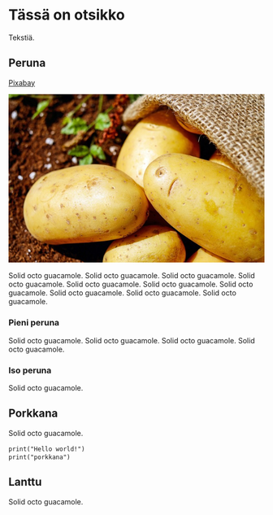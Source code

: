 # Tässä on otsikko

Tekstiä.

## Peruna

[Pixabay](https://pixabay.com/)

![Peruna](potato.jpg)

Solid octo guacamole. Solid octo guacamole. Solid octo guacamole. Solid octo guacamole. Solid octo guacamole. Solid octo guacamole. Solid octo guacamole. Solid octo guacamole. Solid octo guacamole. Solid octo guacamole.

### Pieni peruna

Solid octo guacamole. Solid octo guacamole. Solid octo guacamole. Solid octo guacamole.

### Iso peruna

Solid octo guacamole.

## Porkkana

Solid octo guacamole.

    print("Hello world!")
    print("porkkana")

## Lanttu

Solid octo guacamole.

